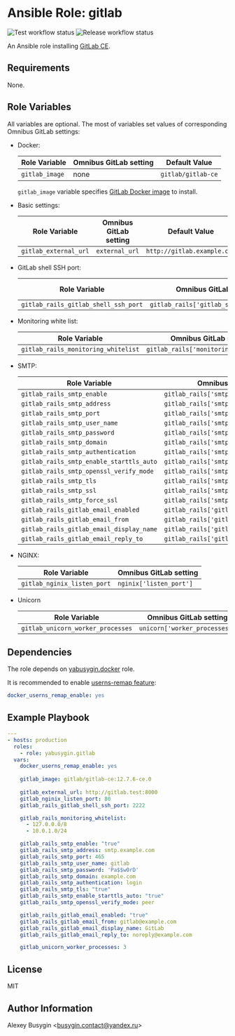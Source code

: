 Ansible Role: gitlab
====================

![Test workflow status](https://github.com/yabusygin/ansible-role-gitlab/workflows/test/badge.svg)
![Release workflow status](https://github.com/yabusygin/ansible-role-docker/workflows/release/badge.svg)

An Ansible role installing [GitLab CE][GitLab].

[GitLab]: https://docs.gitlab.com/ce/README.html

Requirements
------------

None.

Role Variables
--------------

All variables are optional. The most of variables set values of corresponding
Omnibus GitLab settings:

*   Docker:

    | Role Variable  | Omnibus GitLab setting | Default Value      |
    | -------------- | ---------------------- | ------------------ |
    | `gitlab_image` | none                   | `gitlab/gitlab-ce` |

    `gitlab_image` variable specifies [GitLab Docker image][gitlab/gitlab-ce]
    to install.

    [gitlab/gitlab-ce]: https://hub.docker.com/r/gitlab/gitlab-ce

*   Basic settings:

    | Role Variable         | Omnibus GitLab setting | Default Value               |
    | --------------------- | ---------------------- | --------------------------- |
    | `gitlab_external_url` | `external_url`         | `http://gitlab.example.com` |

*   GitLab shell SSH port:

    | Role Variable                        | Omnibus GitLab setting                  | Default Value |
    | ------------------------------------ | --------------------------------------- | ------------- |
    | `gitlab_rails_gitlab_shell_ssh_port` | `gitlab_rails['gitlab_shell_ssh_port']` | `22022`       |

*   Monitoring white list:

    | Role Variable                       | Omnibus GitLab setting                 |
    | ----------------------------------- | -------------------------------------- |
    | `gitlab_rails_monitoring_whitelist` | `gitlab_rails['monitoring_whitelist']` |

*   SMTP:

    | Role Variable                            | Omnibus GitLab setting                      |
    | ---------------------------------------- | ------------------------------------------- |
    | `gitlab_rails_smtp_enable`               | `gitlab_rails['smtp_enable']`               |
    | `gitlab_rails_smtp_address`              | `gitlab_rails['smtp_address']`              |
    | `gitlab_rails_smtp_port`                 | `gitlab_rails['smtp_port']`                 |
    | `gitlab_rails_smtp_user_name`            | `gitlab_rails['smtp_user_name']`            |
    | `gitlab_rails_smtp_password`             | `gitlab_rails['smtp_password']`             |
    | `gitlab_rails_smtp_domain`               | `gitlab_rails['smtp_domain']`               |
    | `gitlab_rails_smtp_authentication`       | `gitlab_rails['smtp_authentication']`       |
    | `gitlab_rails_smtp_enable_starttls_auto` | `gitlab_rails['smtp_enable_starttls_auto']` |
    | `gitlab_rails_smtp_openssl_verify_mode`  | `gitlab_rails['smtp_openssl_verify_mode']`  |
    | `gitlab_rails_smtp_tls`                  | `gitlab_rails['smtp_tls']`                  |
    | `gitlab_rails_smtp_ssl`                  | `gitlab_rails['smtp_ssl']`                  |
    | `gitlab_rails_smtp_force_ssl`            | `gitlab_rails['smtp_force_ssl']`            |
    | `gitlab_rails_gitlab_email_enabled`      | `gitlab_rails['gitlab_email_enabled']`      |
    | `gitlab_rails_gitlab_email_from`         | `gitlab_rails['gitlab_email_from']`         |
    | `gitlab_rails_gitlab_email_display_name` | `gitlab_rails['gitlab_email_display_name']` |
    | `gitlab_rails_gitlab_email_reply_to`     | `gitlab_rails['gitlab_email_reply_to']`     |

*   NGINX:

    | Role Variable               | Omnibus GitLab setting  |
    | --------------------------- | ----------------------- |
    | `gitlab_nginix_listen_port` | `nginix['listen_port']` |

*   Unicorn

    | Role Variable                     | Omnibus GitLab setting        |
    | --------------------------------- | ----------------------------- |
    | `gitlab_unicorn_worker_processes` | `unicorn['worker_processes']` |

Dependencies
------------

The role depends on [yabusygin.docker][Docker Role] role.

It is recommended to enable [userns-remap feature][User Namespace]:

```yaml
docker_userns_remap_enable: yes
```

[Docker Role]: https://galaxy.ansible.com/yabusygin/docker
[User Namespace]: https://docs.docker.com/engine/security/userns-remap/

Example Playbook
----------------

```yaml
---
- hosts: production
  roles:
    - role: yabusygin.gitlab
  vars:
    docker_userns_remap_enable: yes
  
    gitlab_image: gitlab/gitlab-ce:12.7.6-ce.0
  
    gitlab_external_url: http://gitlab.test:8000
    gitlab_nginix_listen_port: 80
    gitlab_rails_gitlab_shell_ssh_port: 2222

    gitlab_rails_monitoring_whitelist:
      - 127.0.0.0/8
      - 10.0.1.0/24

    gitlab_rails_smtp_enable: "true"
    gitlab_rails_smtp_address: smtp.example.com
    gitlab_rails_smtp_port: 465
    gitlab_rails_smtp_user_name: gitlab
    gitlab_rails_smtp_password: 'Pa$$w0rD'
    gitlab_rails_smtp_domain: example.com
    gitlab_rails_smtp_authentication: login
    gitlab_rails_smtp_tls: "true"
    gitlab_rails_smtp_enable_starttls_auto: "true"
    gitlab_rails_smtp_openssl_verify_mode: peer

    gitlab_rails_gitlab_email_enabled: "true"
    gitlab_rails_gitlab_email_from: gitlab@example.com
    gitlab_rails_gitlab_email_display_name: GitLab
    gitlab_rails_gitlab_email_reply_to: noreply@example.com

    gitlab_unicorn_worker_processes: 3
```

License
-------

MIT

Author Information
------------------

Alexey Busygin \<busygin.contact@yandex.ru\>
